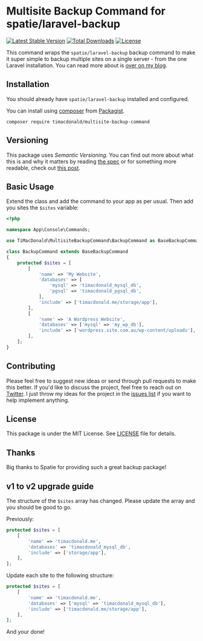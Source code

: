 # Multisite Backup Command for spatie/laravel-backup

[![Latest Stable Version](https://poser.pugx.org/timacdonald/multisite-backup-command/v/stable)](https://packagist.org/packages/timacdonald/multisite-backup-command) [![Total Downloads](https://poser.pugx.org/timacdonald/multisite-backup-command/downloads)](https://packagist.org/packages/timacdonald/multisite-backup-command) [![License](https://poser.pugx.org/timacdonald/multisite-backup-command/license)](https://packagist.org/packages/timacdonald/multisite-backup-command)

This command wraps the `spatie/laravel-backup` backup command to make it super simple to backup multiple sites on a single server - from the one Laravel installation. You can read more about is [over on my blog](https://timacdonald.me/backup-multiple-sites-frameworks-laravel-backup/).

## Installation

You should already have `spatie/laravel-backup` installed and configured.

You can install using [composer](https://getcomposer.org/) from [Packagist](https://packagist.org/packages/timacdonald/multisite-backup-command).

```
composer require timacdonald/multisite-backup-command
```

## Versioning

This package uses *Semantic Versioning*. You can find out more about what this is and why it matters by reading [the spec](http://semver.org) or for something more readable, check out [this post](https://laravel-news.com/building-apps-composer).

## Basic Usage

Extend the class and add the command to your app as per usual. Then add you sites the `$sites` variable:

```php
<?php

namespace App\Console\Commands;

use TiMacDonald\MultisiteBackupCommand\BackupCommand as BaseBackupCommand;

class BackupCommand extends BaseBackupCommand
{
    protected $sites = [
        [
            'name' => 'My Website',
            'databases' => [
                'mysql' => 'timacdonald_mysql_db',
                'pgsql' => 'timacdonald_pgsql_db',
            ],
            'include' => ['timacdonald.me/storage/app'],
        ],
        [
            'name' => 'A Wordpress Website',
            'databases' => ['mysql' => 'my_wp_db'],
            'include' => ['wordpress.site.com.au/wp-content/uploads'],
        ],
    ];
}

```

## Contributing

Please feel free to suggest new ideas or send through pull requests to make this better. If you'd like to discuss the project, feel free to reach out on [Twitter](https://twitter.com/timacdonald87). I just throw my ideas for the project in the [issues list](https://github.com/timacdonald/multisite-backup-command/issues) if you want to help implement anything.

## License

This package is under the MIT License. See [LICENSE](https://github.com/timacdonald/multisite-backup-command/blob/master/LICENSE) file for details.

## Thanks

Big thanks to Spatie for providing such a great backup package!

## v1 to v2 upgrade guide

The structure of the `$sites` array has changed. Please update the array and you should be good to go.

Previously:

```php
protected $sites = [
    [
        'name' => 'timacdonald.me',
        'databases' => 'timacdonald_mysql_db',
        'include' => ['storage/app'],
    ],
];
```

Update each site to the following structure:

```php
protected $sites = [
    [
        'name' => 'timacdonald.me',
        'databases' => ['mysql' => 'timacdonald_mysql_db'],
        'include' => ['timacdonald.me/storage/app'],
    ],
];
```

And your done!